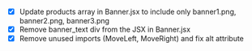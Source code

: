 - [x] Update products array in Banner.jsx to include only banner1.png, banner2.png, banner3.png
- [x] Remove banner_text div from the JSX in Banner.jsx
- [x] Remove unused imports (MoveLeft, MoveRight) and fix alt attribute
